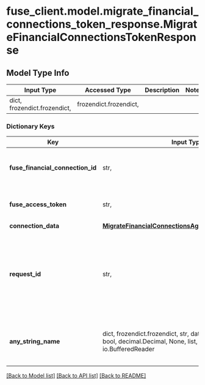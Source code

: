 # fuse_client.model.migrate_financial_connections_token_response.MigrateFinancialConnectionsTokenResponse

## Model Type Info
Input Type | Accessed Type | Description | Notes
------------ | ------------- | ------------- | -------------
dict, frozendict.frozendict,  | frozendict.frozendict,  |  | 

### Dictionary Keys
Key | Input Type | Accessed Type | Description | Notes
------------ | ------------- | ------------- | ------------- | -------------
**fuse_financial_connection_id** | str,  | str,  | Financial connection id for the fuse connection | 
**fuse_access_token** | str,  | str,  | Fuse access token for the fuse connection | 
**connection_data** | [**MigrateFinancialConnectionsAggregatorConnectionData**](MigrateFinancialConnectionsAggregatorConnectionData.md) | [**MigrateFinancialConnectionsAggregatorConnectionData**](MigrateFinancialConnectionsAggregatorConnectionData.md) |  | 
**request_id** | str,  | str,  | An identifier that is exclusive to the request and can serve as a means for investigating and resolving issues. | [optional] 
**any_string_name** | dict, frozendict.frozendict, str, date, datetime, int, float, bool, decimal.Decimal, None, list, tuple, bytes, io.FileIO, io.BufferedReader | frozendict.frozendict, str, BoolClass, decimal.Decimal, NoneClass, tuple, bytes, FileIO | any string name can be used but the value must be the correct type | [optional]

[[Back to Model list]](../../README.md#documentation-for-models) [[Back to API list]](../../README.md#documentation-for-api-endpoints) [[Back to README]](../../README.md)

